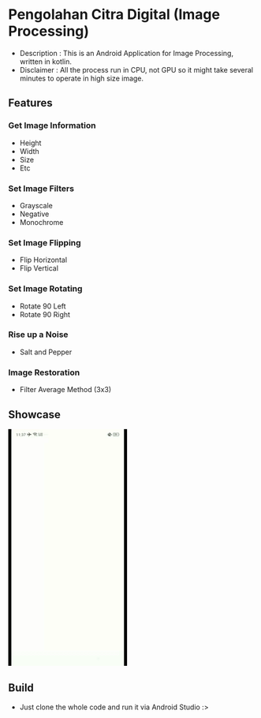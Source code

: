 # Pengolahan Citra Digital (Image Processing)

- Description : This is an Android Application for Image Processing, written in kotlin.
- Disclaimer : All the process run in CPU, not GPU so it might take several minutes to operate in high size image.

## Features

### Get Image Information

- Height
- Width
- Size
- Etc

### Set Image Filters

- Grayscale
- Negative
- Monochrome

### Set Image Flipping

- Flip Horizontal
- Flip Vertical

### Set Image Rotating

- Rotate 90 Left
- Rotate 90 Right

### Rise up a Noise

- Salt and Pepper

### Image Restoration

- Filter Average Method (3x3)

## Showcase

![Sample App](sample/sample.gif)

## Build

- Just clone the whole code and run it via Android Studio :>